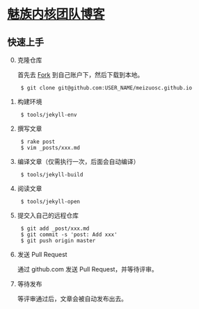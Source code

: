 # [魅族内核团队博客](http://meizuosc.github.io)

## 快速上手

0. 克隆仓库

    首先去 [Fork](https://github.com/meizuosc/meizuosc.github.io#fork-destination-box) 到自己账户下，然后下载到本地。

        $ git clone git@github.com:USER_NAME/meizuosc.github.io

1. 构建环境

        $ tools/jekyll-env

2. 撰写文章

        $ rake post
        $ vim _posts/xxx.md

3. 编译文章（仅需执行一次，后面会自动编译）

        $ tools/jekyll-build

4. 阅读文章

        $ tools/jekyll-open

5. 提交入自己的远程仓库

        $ git add _post/xxx.md
        $ git commit -s 'post: Add xxx'
        $ git push origin master

6. 发送 Pull Request

    通过 github.com 发送 Pull Request，并等待评审。

7. 等待发布

    等评审通过后，文章会被自动发布出去。
